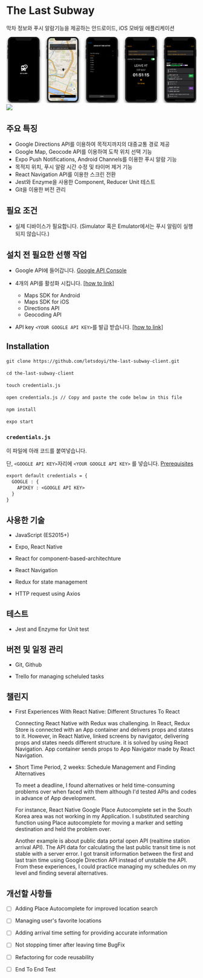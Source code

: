 # The Last Subway

막차 정보와 푸시 알람기능을 제공하는 안드로이드, iOS 모바일 애플리케이션

![](screens.png)
![](TheLastSubway.gif)

## 주요 특징

-	Google Directions API를 이용하여 목적지까지의 대중교통 경로 제공
-	Google Map, Geocode API를 이용하여 도착 위치 선택 기능
-	Expo Push Notifications, Android Channels를 이용한 푸시 알람 기능
-	목적지 위치, 푸시 알람 시간 수정 및 타이머 제거 기능
-	React Navigation API를 이용한 스크린 전환
-	Jest와 Enzyme을 사용한 Component, Reducer Unit  테스트
-	Git을 이용한 버전 관리

## 필요 조건
- 실제 디바이스가 필요합니다.
(Simulator 혹은 Emulator에서는 푸시 알림이 실행되지 않습니다.)

## 설치 전 필요한 선행 작업

- Google API에 들어갑니다. [Google API Console](https://console.developers.google.com/)


- 4개의 API를 활성화 시킵니다. [[how to link]](https://support.google.com/googleapi/answer/6158841?hl=en)

  * Maps SDK for Android
  * Maps SDK for iOS
  * Directions API
  * Geocoding API

- API key `<YOUR GOOGLE API KEY>`를 발급 받습니다.  [[how to link]](https://developers.google.com/maps/documentation/javascript/get-api-key)

## Installation

```
git clone https://github.com/letsdoyi/the-last-subway-client.git

cd the-last-subway-client

touch credentials.js

open credentials.js // Copy and paste the code below in this file

npm install

expo start

```

### `credentials.js`

이 파일에 아래 코드를 붙여넣습니다.

단, `<GOOGLE API KEY>`자리에 `<YOUR GOOGLE API KEY>` 를 넣습니다. [Prerequisites](#Prerequisites)

```
export default credentials = {
  GOOGLE : {
    APIKEY : <GOOGLE API KEY>
  }
}
```

## 사용한 기술

- JavaScript (ES2015+)

- Expo, React Native

- React for component-based-architechture

- React Navigation

- Redux for state management

- HTTP request using Axios

## 테스트

- Jest and Enzyme for Unit test

## 버전 및 일정 관리

- Git, Github

- Trello for managing scheluled tasks

## 챌린지

- First Experiences With React Native: Different Structures To React

  Connecting React Native with Redux was challenging. In React, Redux Store is connected with an App container and delivers props and states to it. However, in React Native, linked screens by navigator, delivering props and states needs different structure. it is solved by using React Navigation. App container sends props to App Navigator made by React Navigation.

- Short Time Period, 2 weeks: Schedule Management and Finding Alternatives

  To meet a deadline, I found alternatives or held time-consuming problems over when faced with them although I'd tested APIs and codes in advance of App development.

  For instance, React Native Google Place Autocomplete set in the South Korea area was not working in my Application. I substituted searching function using Place autocomplete for moving a marker and setting destination and held the problem over.

  Another example is about public data portal open API (realtime station arrival API). The API data for calculating the last public transit time is not stable with a server error. I got transit information between the first and last train time using Google Direction API instead of unstable the API. From these experiences, I could practice managing my schedules on my level and finding several alternatives.

## 개선할 사항들

- [ ] Adding Place Autocomplete for improved location search

- [ ] Managing user's favorite locations

- [ ] Adding arrival time setting for providing accurate information

- [ ] Not stopping timer after leaving time BugFix

- [ ] Refactoring for code reusability

- [ ] End To End Test
